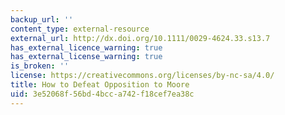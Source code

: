 ```yaml
---
backup_url: ''
content_type: external-resource
external_url: http://dx.doi.org/10.1111/0029-4624.33.s13.7
has_external_licence_warning: true
has_external_license_warning: true
is_broken: ''
license: https://creativecommons.org/licenses/by-nc-sa/4.0/
title: How to Defeat Opposition to Moore
uid: 3e52068f-56bd-4bcc-a742-f18cef7ea38c
---
```

